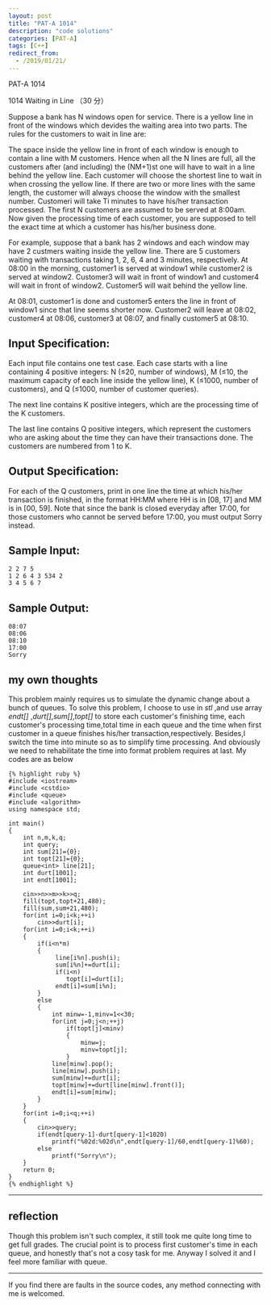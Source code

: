 ```yaml
---
layout: post
title: "PAT-A 1014"
description: "code solutions"
categories: [PAT-A]
tags: [C++]
redirect_from:
  - /2019/01/21/
---
```

PAT-A 1014

1014 Waiting in Line （30 分）

Suppose a bank has N windows open for service. There is a yellow line in front of the windows which devides the waiting area into two parts. The rules for the customers to wait in line are:

The space inside the yellow line in front of each window is enough to contain a line with M customers. Hence when all the N lines are full, all the customers after (and including) the (NM+1)st one will have to wait in a line behind the yellow line.
Each customer will choose the shortest line to wait in when crossing the yellow line. If there are two or more lines with the same length, the customer will always choose the window with the smallest number.
Customeri will take Ti minutes to have his/her transaction processed.
The first N customers are assumed to be served at 8:00am.
Now given the processing time of each customer, you are supposed to tell the exact time at which a customer has his/her business done.

For example, suppose that a bank has 2 windows and each window may have 2 custmers waiting inside the yellow line. There are 5 customers waiting with transactions taking 1, 2, 6, 4 and 3 minutes, respectively. At 08:00 in the morning, customer1 is served at window1 while customer2 is served at window2. Customer3 will wait in front of window1 and customer4 will wait in front of window2. Customer5 will wait behind the yellow line.

At 08:01, customer1 is done and customer5 enters the line in front of window1 since that line seems shorter now. Customer2 will leave at 08:02, customer4 at 08:06, customer3  at 08:07, and finally customer5 at 08:10.

## Input Specification:

Each input file contains one test case. Each case starts with a line containing 4 positive integers: N (≤20, number of windows), M (≤10, the maximum capacity of each line inside the yellow line), K (≤1000, number of customers), and Q (≤1000, number of customer queries).

The next line contains K positive integers, which are the processing time of the K customers.

The last line contains Q positive integers, which represent the customers who are asking about the time they can have their transactions done. The customers are numbered from 1 to K.
    
## Output Specification:

For each of the Q customers, print in one line the time at which his/her transaction is finished, in the format HH:MM where HH is in [08, 17] and MM is in [00, 59]. Note that since the bank is closed everyday after 17:00, for those customers who cannot be served before 17:00, you must output Sorry instead.

## Sample Input:

    2 2 7 5
    1 2 6 4 3 534 2
    3 4 5 6 7
    
## Sample Output:
    
    08:07
    08:06
    08:10
    17:00
    Sorry
    
## my own thoughts
 
This problem mainly requires us to simulate the dynamic change about a bunch of queues. To solve this problem, I choose to use <queue> in _stl_ ,and use array _endt[]_ ,_durt[]_,_sum[]_,_topt[]_ to store each customer's finishing time, each customer's processing time,total time in each queue and the time when first customer in a queue finishes his/her transaction,respectively. Besides,I switch the time into minute so as to simplify time processing. And obviously we need to rehabilitate the time into format problem requires at last.
    My codes are as below
  
    {% highlight ruby %}
    #include <iostream>
    #include <cstdio>
    #include <queue>
    #include <algorithm>
    using namespace std;

    int main()
    {
        int n,m,k,q;
        int query;
        int sum[21]={0};
        int topt[21]={0};
        queue<int> line[21];
        int durt[1001];
        int endt[1001];

        cin>>n>>m>>k>>q;
        fill(topt,topt+21,480);
        fill(sum,sum+21,480);
        for(int i=0;i<k;++i)
            cin>>durt[i];
        for(int i=0;i<k;++i)
        {
            if(i<n*m)
            {
                 line[i%n].push(i);
                 sum[i%n]+=durt[i];
                 if(i<n)
                    topt[i]=durt[i];
                 endt[i]=sum[i%n];
            }
            else
            {
                int minw=-1,minv=1<<30;
                for(int j=0;j<n;++j)
                    if(topt[j]<minv)
                    {
                        minw=j;
                        minv=topt[j];
                    }
                line[minw].pop();
                line[minw].push(i);
                sum[minw]+=durt[i];
                topt[minw]+=durt[line[minw].front()];
                endt[i]=sum[minw];
            }
        }
        for(int i=0;i<q;++i)
        {
            cin>>query;
            if(endt[query-1]-durt[query-1]<1020)
                printf("%02d:%02d\n",endt[query-1]/60,endt[query-1]%60);
            else
                printf("Sorry\n");
        }
        return 0;
    }
	{% endhighlight %}
---	
## reflection

Though this problem isn't such complex, it still took me quite long time to get full grades. The crucial point is to process first customer's time in each queue, and honestly that's not a cosy task for me. Anyway I solved it and I feel more familiar with queue.  

---
  If you find there are faults in the source codes, any method connecting with me is welcomed.
